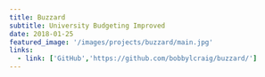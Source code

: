 ```yaml
---
title: Buzzard
subtitle: University Budgeting Improved
date: 2018-01-25
featured_image: '/images/projects/buzzard/main.jpg'
links:
  - link: ['GitHub','https://github.com/bobbylcraig/buzzard/']
---
```

